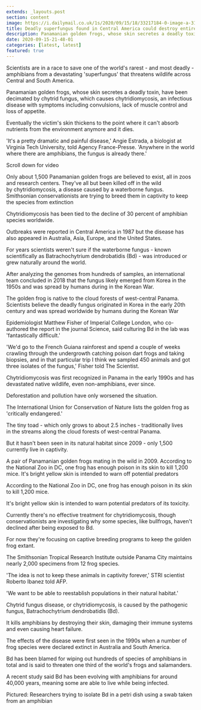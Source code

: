 ```yaml
---
extends: _layouts.post
section: content
image: https://i.dailymail.co.uk/1s/2020/09/15/18/33217184-0-image-a-31_1600191712813.jpg 
title: Deadly superfungus found in Central America could destroy entire population of poisonous frogs 
description: Panamanian golden frogs, whose skin secretes a deadly toxin, have been decimated by a waterborne fungus tied to the decline of 30 percent of amphibian species worldwide. 
date: 2020-09-15-21-48-01 
categories: [latest, latest] 
featured: true 
--- 
```

Scientists are in a race to save one of the world's rarest - and most deadly - amphibians from a devastating 'superfungus' that threatens wildlife across Central and South America. 

Panamanian golden frogs, whose skin secretes a deadly toxin, have been decimated by chytrid fungus, which causes chytridiomycosis, an infectious disease with symptoms including convulsions, lack of muscle control and loss of appetite.

Eventually the victim's skin thickens to the point where it can't absorb nutrients from the environment anymore and it dies.

'It's a pretty dramatic and painful disease,' Angie Estrada, a biologist at Virginia Tech University, told Agency France-Presse. 'Anywhere in the world where there are amphibians, the fungus is already there.'

Scroll down for video 

Only about 1,500 Panamanian golden frogs are believed to exist, all in zoos and research centers. They've all but been killed off in the wild by chytridiomycosis, a disease caused by a waterborne fungus. Smithsonian conservationists are trying to breed them in captivity to keep the species from extinction

Chytridiomycosis has been tied to the decline of 30 percent of amphibian species worldwide.  

Outbreaks were reported in Central America in 1987 but the disease has also appeared in Australia, Asia, Europe, and the United States.

For years scientists weren't sure if the waterborne fungus - known scientifically as Batrachochytrium dendrobatidis (Bd) - was introduced or grew naturally around the world.

After analyzing the genomes from hundreds of samples, an international team concluded in 2018 that the fungus likely emerged from Korea in the 1950s and was spread by humans during in the Korean War. 

The golden frog is native to the cloud forests of west-central Panama. Scientists believe the deadly fungus originated in Korea in the early 20th century and was spread worldwide by humans during the Korean War

Epidemiologist Matthew Fisher of Imperial College London, who co-authored the report in the journal Science, said culturing Bd in the lab was 'fantastically difficult.'

'We'd go to the French Guiana rainforest and spend a couple of weeks crawling through the undergrowth catching poison dart frogs and taking biopsies, and in that particular trip I think we sampled 450 animals and got three isolates of the fungus,' Fisher told The Scientist.

Chytridiomycosis was first recognized in Panama in the early 1990s and has devastated native wildlife, even non-amphibians, ever since.

Deforestation and pollution have only worsened the situation.

The International Union for Conservation of Nature lists the golden frog as 'critically endangered.'

The tiny toad - which only grows to about 2.5 inches - traditionally lives in the streams along the cloud forests of west-central Panama. 

But it hasn't been seen in its natural habitat since 2009 - only 1,500 currently live in captivity.

A pair of Panamanian golden frogs mating in the wild in 2009. According to the National Zoo in DC, one frog has enough poison in its skin to kill 1,200 mice. It's bright yellow skin is intended to warn off potential predators

According to the National Zoo in DC, one frog has enough poison in its skin to kill 1,200 mice.

It's bright yellow skin is intended to warn potential predators of its toxicity.

Currently there's no effective treatment for chytridiomycosis, though conservationists are investigating why some species, like bullfrogs, haven't declined after being exposed to Bd.

For now they're focusing on captive breeding programs to keep the golden frog extant.

The Smithsonian Tropical Research Institute outside Panama City maintains nearly 2,000 specimens from 12 frog species.

'The idea is not to keep these animals in captivity forever,' STRI scientist Roberto Ibanez told AFP.

'We want to be able to reestablish populations in their natural habitat.'

Chytrid fungus disease, or chytridiomycosis, is caused by the pathogenic fungus, Batrachochytrium dendrobatidis (Bd).

It kills amphibians by destroying their skin, damaging their immune systems and even causing heart failure.

The effects of the disease were first seen in the 1990s when a number of frog species were declared extinct in Australia and South America.

Bd has been blamed for wiping out hundreds of species of amphibians in total and is said to threaten one third of the world's frogs and salamanders.

A recent study said Bd has been evolving with amphibians for around 40,000 years, meaning some are able to live while being infected. 

Pictured: Researchers trying to isolate Bd in a petri dish using a swab taken from an amphibian 

